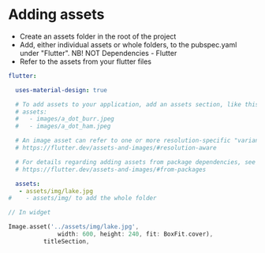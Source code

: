 # Adding assets

- Create an assets folder in the root of the project
- Add, either individual assets or whole folders, to the pubspec.yaml under "Flutter". NB! NOT Dependencies - Flutter
- Refer to the assets from your flutter files

```yaml
flutter:

  uses-material-design: true

  # To add assets to your application, add an assets section, like this:
  # assets:
  #   - images/a_dot_burr.jpeg
  #   - images/a_dot_ham.jpeg

  # An image asset can refer to one or more resolution-specific "variants", see
  # https://flutter.dev/assets-and-images/#resolution-aware

  # For details regarding adding assets from package dependencies, see
  # https://flutter.dev/assets-and-images/#from-packages

  assets:
   - assets/img/lake.jpg
#    - assets/img/ to add the whole folder
```

```dart
// In widget

Image.asset('../assets/img/lake.jpg',
              width: 600, height: 240, fit: BoxFit.cover),
          titleSection,
```